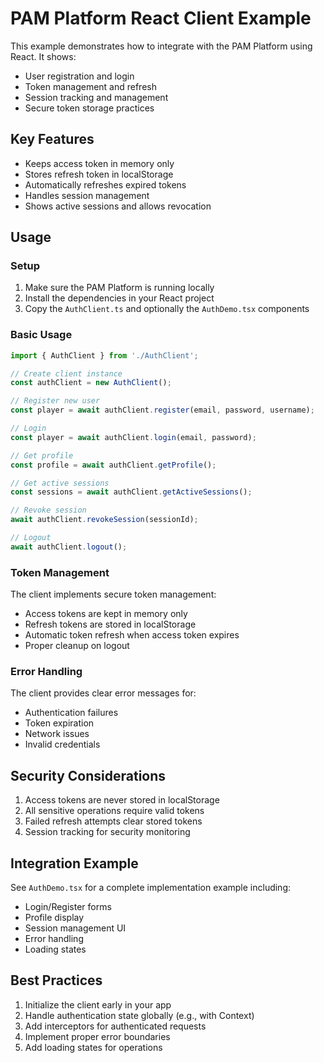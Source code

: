 # PAM Platform React Client Example

This example demonstrates how to integrate with the PAM Platform using React. It shows:
- User registration and login
- Token management and refresh
- Session tracking and management
- Secure token storage practices

## Key Features
- Keeps access token in memory only
- Stores refresh token in localStorage
- Automatically refreshes expired tokens
- Handles session management
- Shows active sessions and allows revocation

## Usage

### Setup
1. Make sure the PAM Platform is running locally
2. Install the dependencies in your React project
3. Copy the `AuthClient.ts` and optionally the `AuthDemo.tsx` components

### Basic Usage

```typescript
import { AuthClient } from './AuthClient';

// Create client instance
const authClient = new AuthClient();

// Register new user
const player = await authClient.register(email, password, username);

// Login
const player = await authClient.login(email, password);

// Get profile
const profile = await authClient.getProfile();

// Get active sessions
const sessions = await authClient.getActiveSessions();

// Revoke session
await authClient.revokeSession(sessionId);

// Logout
await authClient.logout();
```

### Token Management
The client implements secure token management:
- Access tokens are kept in memory only
- Refresh tokens are stored in localStorage
- Automatic token refresh when access token expires
- Proper cleanup on logout

### Error Handling
The client provides clear error messages for:
- Authentication failures
- Token expiration
- Network issues
- Invalid credentials

## Security Considerations
1. Access tokens are never stored in localStorage
2. All sensitive operations require valid tokens
3. Failed refresh attempts clear stored tokens
4. Session tracking for security monitoring

## Integration Example
See `AuthDemo.tsx` for a complete implementation example including:
- Login/Register forms
- Profile display
- Session management UI
- Error handling
- Loading states

## Best Practices
1. Initialize the client early in your app
2. Handle authentication state globally (e.g., with Context)
3. Add interceptors for authenticated requests
4. Implement proper error boundaries
5. Add loading states for operations